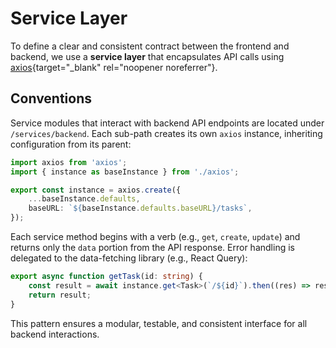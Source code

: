 # Service Layer

To define a clear and consistent contract between the frontend and backend, we use a **service layer** that encapsulates API calls using [axios](https://axios-http.com/docs/intro){target="\_blank" rel="noopener noreferrer"}.

## Conventions

Service modules that interact with backend API endpoints are located under `/services/backend`. Each sub-path creates its own `axios` instance, inheriting configuration from its parent:

```ts
import axios from 'axios';
import { instance as baseInstance } from './axios';

export const instance = axios.create({
    ...baseInstance.defaults,
    baseURL: `${baseInstance.defaults.baseURL}/tasks`,
});
```

Each service method begins with a verb (e.g., `get`, `create`, `update`) and returns only the `data` portion from the API response. Error handling is delegated to the data-fetching library (e.g., React Query):

```ts
export async function getTask(id: string) {
    const result = await instance.get<Task>(`/${id}`).then((res) => res.data);
    return result;
}
```

This pattern ensures a modular, testable, and consistent interface for all backend interactions.
